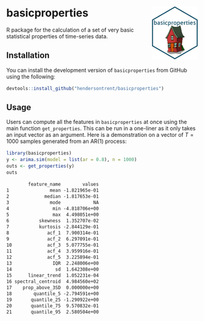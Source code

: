 
# basicproperties <img src="man/figures/logo.png" align="right" width="120" />

R package for the calculation of a set of very basic statistical
properties of time-series data.

## Installation

You can install the development version of `basicproperties` from GitHub
using the following:

``` r
devtools::install_github("hendersontrent/basicproperties")
```

## Usage

Users can compute all the features in `basicproperties` at once using
the main function `get_properties`. This can be run in a one-liner as it
only takes an input vector as an argument. Here is a demonstration on a
vector of $T = 1000$ samples generated from an AR(1) process:

``` r
library(basicproperties)
y <- arima.sim(model = list(ar = 0.8), n = 1000)
outs <- get_properties(y)
outs
```

            feature_name        values
    1               mean -1.821965e-01
    2             median -1.817653e-01
    3               mode            NA
    4                min -4.818706e+00
    5                max  4.498051e+00
    6           skewness  1.352707e-02
    7           kurtosis -2.844129e-01
    8              acf_1  7.900314e-01
    9              acf_2  6.297091e-01
    10             acf_3  5.077755e-01
    11             acf_4  3.959916e-01
    12             acf_5  3.225894e-01
    13               IQR  2.248006e+00
    14                sd  1.642308e+00
    15      linear_trend  1.052231e-04
    16 spectral_centroid  4.984560e+02
    17    prop_above_3SD  0.000000e+00
    18        quantile_5 -2.794591e+00
    19       quantile_25 -1.290922e+00
    20       quantile_75  9.570832e-01
    21       quantile_95  2.580504e+00
